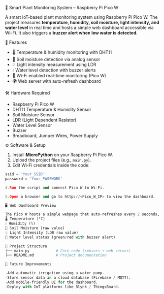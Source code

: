 🌱 Smart Plant Monitoring System – Raspberry Pi Pico W

A smart IoT-based plant monitoring system using Raspberry Pi Pico W. The project measures **temperature, humidity, soil moisture, light intensity, and water level** in real time and hosts a simple web dashboard accessible via Wi-Fi. It also triggers a **buzzer alert when low water is detected**.

🔑 Features

- 🌡️ Temperature & humidity monitoring with DHT11  
- 🌱 Soil moisture detection via analog sensor  
- 💡 Light intensity measurement using LDR  
- 💧 Water level detection with buzzer alerts  
- 📡 Wi-Fi enabled real-time monitoring (Pico W)  
- 🌍 Web server with auto-refresh dashboard  


🛠️ Hardware Required

- Raspberry Pi Pico W  
- DHT11 Temperature & Humidity Sensor  
- Soil Moisture Sensor  
- LDR (Light Dependent Resistor)  
- Water Level Sensor  
- Buzzer  
- Breadboard, Jumper Wires, Power Supply  

⚙️ Software & Setup

1. Install **MicroPython** on your Raspberry Pi Pico W.  
2. Upload the project files (e.g., `main.py`).  
3. Edit Wi-Fi credentials inside the code:

```python
ssid = 'Your_SSID'
password = 'Your_PASSWORD'

4.Run the script and connect Pico W to Wi-Fi.

5.Open a browser and go to http://<Pico_W_IP> to view the dashboard.

🖥️ Web Dashboard Preview

The Pico W hosts a simple webpage that auto-refreshes every 2 seconds, displaying:
🌡️ Temperature (°C)
💧 Humidity (%)
🌱 Soil Moisture (raw value)
💡 Light Intensity (LDR raw value)
🚨 Water level status (green/red with buzzer alert)

📂 Project Structure
├── main.py            # Core code (sensors + web server)
├── README.md          # Project documentation

🚀 Future Improvements

-Add automatic irrigation using a water pump.
-Store sensor data in a cloud database (Firebase / MQTT).
-Add mobile-friendly UI for the dashboard.
-Deploy with IoT platforms like Blynk / ThingsBoard.
